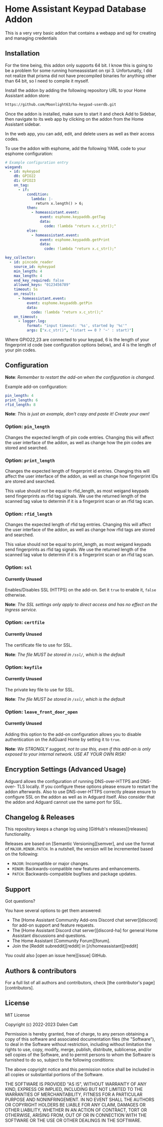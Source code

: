 # Home Assistant Keypad Database Addon

This is a very very basic addon that contains a webapp and sql for creating and managing credentials

## Installation

For the time being, this addon only supports 64 bit. I know this is going to be a problem for
some running homeassistant on rpi 3. Unfortunatly, I did not realize that prisma did not have
precompiled binaries for anything other than 64 bit, so I need to compile it myself.

Install the addon by adding the following repository URL to your Home Assistant addon store:

```bash
https://github.com/Moonlight63/ha-keypad-userdb.git
```

Once the addon is installed, make sure to start it and check Add to Sidebar, then navigate to its web app
by clicking on the addon from the Home Assistant sidebar.

In the web app, you can add, edit, and delete users as well as their access codes.

To use the addon with esphome, add the following YAML code to your esphome configuration:

```yaml
# Example configuration entry
wiegand:
  - id: mykeypad
    d0: GPIO22
    d1: GPIO23
    on_tag:
      - if:
          condition:
            lambda: |-
              return x.length() > 6;
          then:
            - homeassistant.event:
                event: esphome.keypaddb.getTag
                data:
                  code: !lambda "return x.c_str();"
          else:
            - homeassistant.event:
                event: esphome.keypaddb.getPrint
                data:
                  code: !lambda "return x.c_str();"

key_collector:
  - id: pincode_reader
    source_id: mykeypad
    min_length: 4
    max_length: 4
    end_key_required: false
    allowed_keys: "0123456789"
    timeout: 5s
    on_result:
      - homeassistant.event:
          event: esphome.keypaddb.getPin
          data:
            code: !lambda "return x.c_str();"
    on_timeout:
      - logger.log:
          format: "input timeout: '%s', started by '%c'"
          args: ["x.c_str()", "(start == 0 ? '~' : start)"]
```

Where GPIO22,23 are connected to your keypad, 6 is the length of your
fingerprint id code (see configuration options below), and 4 is the
length of your pin codes.

## Configuration

**Note**: _Remember to restart the add-on when the configuration is changed._

Example add-on configuration:

```yaml
pin_length: 4
print_length: 6
rfid_length: 8
```

**Note**: _This is just an example, don't copy and paste it! Create your own!_

### Option: `pin_length`

Changes the expected length of pin code entries. Changing this will affect the
user interface of the addon, as well as change how the pin codes are stored and searched.

### Option: `print_length`

Changes the expected length of fingerprint id entries. Changing this will affect the
user interface of the addon, as well as change how fingerprint IDs are stored and searched.

This value should not be equal to rfid_length, as most weigand keypads send fingerprints as
rfid tag signals. We use the returned length of the scanned tag value to determin if it is a
fingerprint scan or an rfid tag scan.

### Option: `rfid_length`

Changes the expected length of rfid tag entries. Changing this will affect the
user interface of the addon, as well as change how rfid tags are stored and searched.

This value should not be equal to print_length, as most weigand keypads send fingerprints as
rfid tag signals. We use the returned length of the scanned tag value to determin if it is a
fingerprint scan or an rfid tag scan.

### Option: `ssl`

#### Currently Unused

Enables/Disables SSL (HTTPS) on the add-on. Set it `true` to enable it,
`false` otherwise.

**Note**: _The SSL settings only apply to direct access and has no effect
on the Ingress service._

### Option: `certfile`

#### Currently Unused

The certificate file to use for SSL.

**Note**: _The file MUST be stored in `/ssl/`, which is the default_

### Option: `keyfile`

#### Currently Unused

The private key file to use for SSL.

**Note**: _The file MUST be stored in `/ssl/`, which is the default_

### Option: `leave_front_door_open`

#### Currently Unused

Adding this option to the add-on configuration allows you to disable
authentication on the AdGuard Home by setting it to `true`.

**Note**: _We STRONGLY suggest, not to use this, even if this add-on is
only exposed to your internal network. USE AT YOUR OWN RISK!_

## Encryption Settings (Advanced Usage)

Adguard allows the configuration of running DNS-over-HTTPS and DNS-over-
TLS locally. If you configure these options please ensure to restart the
addon afterwards. Also to use DNS-over-HTTPS correctly please ensure to
configure SSL on the addon as well as in Adguard itself. Also consider
that the addon and Adguard cannot use the same port for SSL.

## Changelog & Releases

This repository keeps a change log using [GitHub's releases][releases]
functionality.

Releases are based on [Semantic Versioning][semver], and use the format
of `MAJOR.MINOR.PATCH`. In a nutshell, the version will be incremented
based on the following:

- `MAJOR`: Incompatible or major changes.
- `MINOR`: Backwards-compatible new features and enhancements.
- `PATCH`: Backwards-compatible bugfixes and package updates.

## Support

Got questions?

You have several options to get them answered:

- The [Home Assistant Community Add-ons Discord chat server][discord] for add-on
  support and feature requests.
- The [Home Assistant Discord chat server][discord-ha] for general Home
  Assistant discussions and questions.
- The Home Assistant [Community Forum][forum].
- Join the [Reddit subreddit][reddit] in [/r/homeassistant][reddit]

You could also [open an issue here][issue] GitHub.

## Authors & contributors

For a full list of all authors and contributors,
check [the contributor's page][contributors].

## License

MIT License

Copyright (c) 2022-2023 Dalen Catt

Permission is hereby granted, free of charge, to any person obtaining a copy
of this software and associated documentation files (the "Software"), to deal
in the Software without restriction, including without limitation the rights
to use, copy, modify, merge, publish, distribute, sublicense, and/or sell
copies of the Software, and to permit persons to whom the Software is
furnished to do so, subject to the following conditions:

The above copyright notice and this permission notice shall be included in all
copies or substantial portions of the Software.

THE SOFTWARE IS PROVIDED "AS IS", WITHOUT WARRANTY OF ANY KIND, EXPRESS OR
IMPLIED, INCLUDING BUT NOT LIMITED TO THE WARRANTIES OF MERCHANTABILITY,
FITNESS FOR A PARTICULAR PURPOSE AND NONINFRINGEMENT. IN NO EVENT SHALL THE
AUTHORS OR COPYRIGHT HOLDERS BE LIABLE FOR ANY CLAIM, DAMAGES OR OTHER
LIABILITY, WHETHER IN AN ACTION OF CONTRACT, TORT OR OTHERWISE, ARISING FROM,
OUT OF OR IN CONNECTION WITH THE SOFTWARE OR THE USE OR OTHER DEALINGS IN THE
SOFTWARE.
